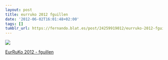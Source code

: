 ```yaml
---
layout: post
title: eurruko 2012 fguillen
date: '2012-06-02T16:01:48+02:00'
tags: []
tumblr_url: https://fernando.blat.es/post/24259919012/eurruko-2012-fguillen
---
```

 ![](/tumblr_files/tumblr_m4ztn1255y1qz4y16o1_1280.jpg)  

[EurRuKo 2012 - fguillen](http://flic.kr/p/c9QBqu)
